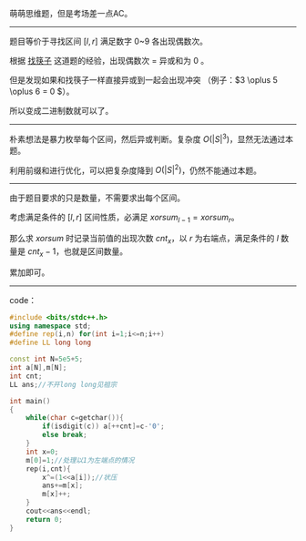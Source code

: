 萌萌思维题，但是考场差一点AC。

------------

题目等价于寻找区间 $[l,r]$ 满足数字 $0$~$9$ 各出现偶数次。

根据
[找筷子](https://www.luogu.com.cn/problem/P1469)
这道题的经验，出现偶数次 = 异或和为 $0$ 。

但是发现如果和找筷子一样直接异或到一起会出现冲突
（例子：$3 \oplus 5 \oplus 6 = 0 $）。

所以变成二进制数就可以了。

---------

朴素想法是暴力枚举每个区间，然后异或判断。复杂度 $O(|S|^3)$，显然无法通过本题。

利用前缀和进行优化，可以把复杂度降到 $O(|S|^2)$，仍然不能通过本题。

------------

由于题目要求的只是数量，不需要求出每个区间。

考虑满足条件的 $[l,r]$ 区间性质，必满足 $xorsum_{l-1} = xorsum_{r}$。

那么求 $xorsum$ 时记录当前值的出现次数 $cnt_x$，以 $r$ 为右端点，满足条件的 $l$ 数量是 $cnt_x - 1$，也就是区间数量。

累加即可。

-------------

code：

```c++
#include <bits/stdc++.h>
using namespace std;
#define rep(i,n) for(int i=1;i<=n;i++)
#define LL long long

const int N=5e5+5;
int a[N],m[N];
int cnt;
LL ans;//不开long long见祖宗

int main()
{
	while(char c=getchar()){
		if(isdigit(c)) a[++cnt]=c-'0';
		else break;
	}
	int x=0;
	m[0]=1;//处理以1为左端点的情况
	rep(i,cnt){
		x^=(1<<a[i]);//状压
		ans+=m[x];
		m[x]++;
	}
	cout<<ans<<endl;
	return 0;
}


```
